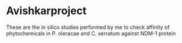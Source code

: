 # Avishkarproject
These are the in silico studies performed by me to check affinity of phytochemicals in P. oleracae and C. serratum against NDM-1 protein
